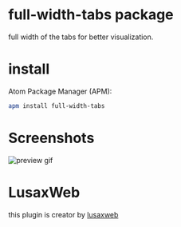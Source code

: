 # full-width-tabs package
full width of the tabs for better visualization.
# install
Atom Package Manager (APM):
```bash
apm install full-width-tabs
```
# Screenshots
![preview gif](https://i.imgur.com/CdwAAju.gif)
# LusaxWeb
this plugin is creator by [lusaxweb](http://www.lusaxweb.com.ve/)
